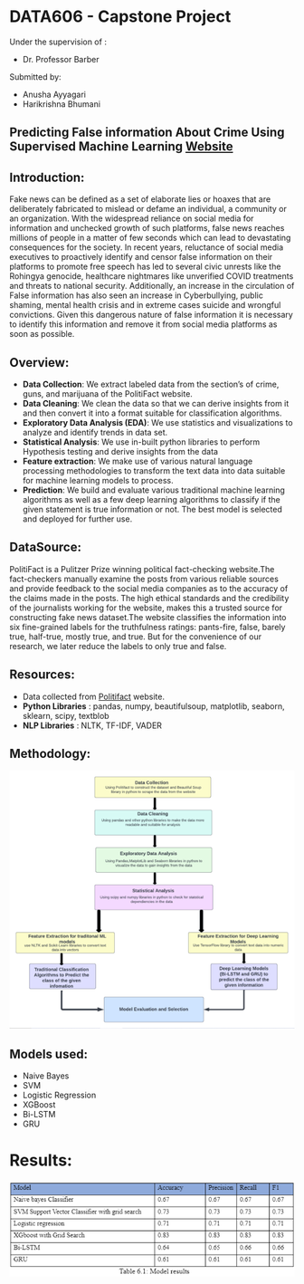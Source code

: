 # DATA606 - Capstone Project

Under the supervision of :
- Dr. Professor Barber

Submitted by:
- Anusha Ayyagari
- Harikrishna Bhumani

## Predicting False information About Crime Using Supervised Machine Learning [Website](https://sites.google.com/umbc.edu/fake-news-detection/home)

## Introduction:

<p>Fake news can be defined as a set of elaborate lies or hoaxes that are deliberately fabricated to mislead or defame an individual, a community or an organization. With the widespread reliance on social media for information and unchecked growth of such platforms, false news reaches millions of people in a matter of few seconds which can lead to devastating consequences for the society. In recent years, reluctance of social media executives to proactively identify and censor false information on their platforms to promote free speech has led to several civic unrests like the Rohingya genocide, healthcare nightmares like unverified COVID treatments and threats to national security. Additionally, an increase in the circulation of False information has also seen an increase in Cyberbullying, public shaming, mental health crisis and in extreme cases suicide and wrongful convictions. Given this dangerous nature of false information it is necessary to identify this information and remove it from social media platforms as soon as possible.</p>


## Overview:

- **Data Collection**: We extract labeled data from the section’s of crime, guns, and marijuana of the PolitiFact website. 
- **Data Cleaning**: We clean the data so that we can derive insights from it and then convert it into a format suitable for classification algorithms.
- **Exploratory Data Analysis (EDA)**: We use statistics and visualizations to analyze and identify trends in data set.
- **Statistical Analysis**: We use in-built python libraries to perform Hypothesis testing and derive insights from the data
- **Feature extraction**: We make use of various natural language processing methodologies to transform the text data into data suitable for machine learning models to process.
- **Prediction**: We build and evaluate various traditional machine learning algorithms as well as a few deep learning algorithms to classify if the given statement is true information or not. The best model is selected and deployed for further use.


## DataSource:

<p>PolitiFact is a Pulitzer Prize winning political fact-checking website.The fact-checkers manually examine the posts from various reliable sources and provide feedback to the social media companies as to the accuracy of the claims made in the posts. The high ethical standards and the credibility of the journalists working for the website, makes this a trusted source for constructing fake news dataset.The website classifies the information into six fine-grained labels for the truthfulness ratings: pants-fire, false, barely true, half-true, mostly true, and true. But for the convenience of our research, we later reduce the labels to only true and false.</p>


## Resources:

- Data collected from [Politifact](https://www.politifact.com/factchecks/list/) website.
- **Python Libraries** : pandas, numpy, beautifulsoup, matplotlib, seaborn, sklearn, scipy, textblob
- **NLP Libraries** : NLTK, TF-IDF, VADER


## Methodology:
![unable to render methodology image](overview.png?raw=true)


## Models used:

- Naive Bayes
- SVM
- Logistic Regression
- XGBoost
- Bi-LSTM
- GRU

# Results:
![unable to render results image](results.png?raw=true)